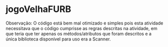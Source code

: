 # jogoVelhaFURB

Observação: O código está bem mal otimizado e simples pois esta atividade necessitava
que o código cumprisse as regras descritas na atividade, em que teria que ter apenas
os métodos/atributos que foram descritos e a única biblioteca disponível para uso
era a Scanner.
